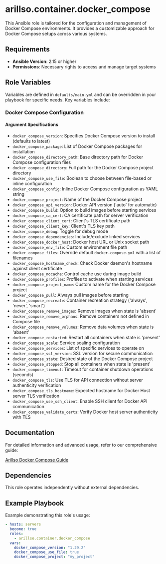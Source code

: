 # arillso.container.docker_compose

This Ansible role is tailored for the configuration and management of Docker Compose environments.
It provides a customizable approach for Docker Compose setups across various systems.

## Requirements

- **Ansible Version**: 2.15 or higher
- **Permissions**: Necessary rights to access and manage target systems

## Role Variables

Variables are defined in `defaults/main.yml` and can be overridden in your playbook for specific needs. Key variables include:

### Docker Compose Configuration

#### Argument Specifications

- `docker_compose_version`: Specifies Docker Compose version to install (defaults to latest)
- `docker_compose_package`: List of Docker Compose packages for installation
- `docker_compose_directory_path`: Base directory path for Docker Compose configuration files
- `docker_compose_directory`: Full path for the Docker Compose project directory
- `docker_compose_use_file`: Boolean to choose between file-based or inline configuration
- `docker_compose_config`: Inline Docker Compose configuration as YAML string
- `docker_compose_project`: Name of the Docker Compose project
- `docker_compose_api_version`: Docker API version ('auto' for automatic)
- `docker_compose_build`: Option to build images before starting services
- `docker_compose_ca_cert`: CA certificate path for server verification
- `docker_compose_client_cert`: Client's TLS certificate path
- `docker_compose_client_key`: Client's TLS key path
- `docker_compose_debug`: Toggle for debug mode
- `docker_compose_dependencies`: Include/exclude linked services
- `docker_compose_docker_host`: Docker host URL or Unix socket path
- `docker_compose_env_file`: Custom environment file path
- `docker_compose_files`: Override default `docker-compose.yml` with a list of filenames
- `docker_compose_hostname_check`: Check Docker daemon's hostname against client certificate
- `docker_compose_nocache`: Control cache use during image build
- `docker_compose_profiles`: Profiles to activate when starting services
- `docker_compose_project_name`: Custom name for the Docker Compose project
- `docker_compose_pull`: Always pull images before starting
- `docker_compose_recreate`: Container recreation strategy ('always', 'never', 'smart')
- `docker_compose_remove_images`: Remove images when state is 'absent'
- `docker_compose_remove_orphans`: Remove containers not defined in Compose file
- `docker_compose_remove_volumes`: Remove data volumes when state is 'absent'
- `docker_compose_restarted`: Restart all containers when state is 'present'
- `docker_compose_scale`: Service scaling configuration
- `docker_compose_services`: List of specific services to operate on
- `docker_compose_ssl_version`: SSL version for secure communication
- `docker_compose_state`: Desired state of the Docker Compose project
- `docker_compose_stopped`: Stop all containers when state is 'present'
- `docker_compose_timeout`: Timeout for container shutdown operations (seconds)
- `docker_compose_tls`: Use TLS for API connection without server authenticity verification
- `docker_compose_tls_hostname`: Expected hostname for Docker Host server TLS verification
- `docker_compose_use_ssh_client`: Enable SSH client for Docker API communication
- `docker_compose_validate_certs`: Verify Docker host server authenticity with TLS

## Documentation

For detailed information and advanced usage, refer to our comprehensive guide:

[Arillso Docker Compose Guide](https://guide.arillso.io/collections/arillso/container/docker_compose.html#ansible-collections-arillso-container-docker-compose-role)

## Dependencies

This role operates independently without external dependencies.

## Example Playbook

Example demonstrating this role's usage:

```yaml
- hosts: servers
  become: true
  roles:
    - arillso.container.docker_compose
  vars:
    docker_compose_version: "1.29.2"
    docker_compose_use_file: true
    docker_compose_project: "my_project"
```
